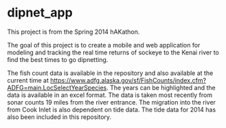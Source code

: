 dipnet_app
==========

This project is from the Spring 2014 hAKathon. 

The goal of this project is to create a mobile and web application for modeling and tracking the real time returns of sockeye to the Kenai river to find the best times to go dipnetting.

The fish count data is available in the repository and also available at the current time at https://www.adfg.alaska.gov/sf/FishCounts/index.cfm?ADFG=main.LocSelectYearSpecies. The years can be highlighted and the data is available in an excel format. The data is taken most recently from sonar counts 19 miles from the river entrance. The migration into the river from Cook Inlet is also dependent on tide data. The tide data for 2014 has also been included in this repository.  

